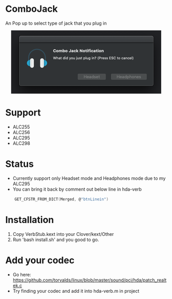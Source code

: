 # ComboJack 
An Pop up to select type of jack that you plug in

<p align="center">
    <img src="./popup.png"/>
</p>

# Support
+ ALC255
+ ALC256
+ ALC295 
+ ALC298

# Status
+ Currently support only Headset mode and Headphones mode due to my ALC295
+ You can bring it back by comment out below line in hda-verb

```c
    GET_CFSTR_FROM_DICT(Merged, @"btnLinein")
```

# Installation
1. Copy VerbStub.kext into your Clover/kext/Other
2. Run 'bash install.sh' and you good to go.

# Add your codec
+ Go here: https://github.com/torvalds/linux/blob/master/sound/pci/hda/patch_realtek.c
+ Try finding your codec and add it into hda-verb.m in project
